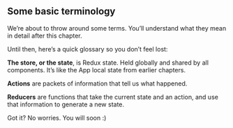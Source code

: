 
## Some basic terminology

We’re about to throw around some terms. You’ll understand what they mean
in detail after this chapter.

Until then, here’s a quick glossary so you don’t feel lost:

**The store, or the state**, is Redux state. Held globally and shared by
all components. It’s like the App local state from earlier chapters.

**Actions** are packets of information that tell us what happened.

**Reducers** are functions that take the current state and an action,
and use that information to generate a new state.

Got it? No worries. You will soon :)
